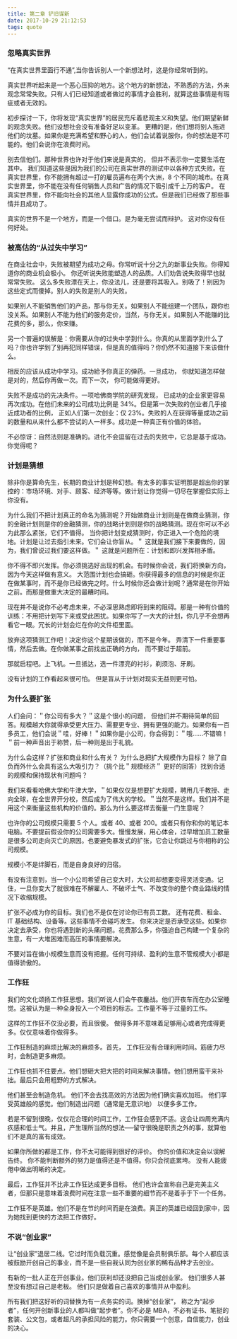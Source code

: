 ```yaml
---
title: 第二章 铲旧谋新
date: 2017-10-29 21:12:53
tags: quote
---
```



### 忽略真实世界


“在真实世界里面行不通”,当你告诉别人一个新想法时，这是你经常听到的。


真实世界听起来是一个恶心压抑的地方。这个地方的新想法，不熟悉的方法，外来观念常常失败。只有人们已经知道或者做过的事情才会胜利，就算这些事情是有瑕疵或者无效的。


初步探讨一下，你将发现“真实世界”的居民充斥着悲观主义和失望。他们期望新鲜的观念失败。他们设想社会没有准备好足以变革。
更糟的是，他们想将别人拖进他们的坟墓。如果你是充满希望和野心的人，他们会试着说服你，你的想法是不可能的。他们会说你在浪费时间。


别去信他们。那种世界也许对于他们来说是真实的， 但并不表示你一定要生活在其中。
我们知道这些是因为我们的公司在真实世界的测试中以各种方式失败。在真实世界里，你不能拥有超过一打的雇员遍布在两个大洲，8 个不同的城市。在真实世界里，你不能在没有任何销售人员和广告的情况下吸引成千上万的客户。 在真实世界里，你不能向社会的其他人显露你成功的公式。但是我们已经做了那些事情并且成功了。
<!--more-->

真实的世界不是一个地方，而是一个借口。是为毫无尝试而辩护。 这对你没有任何好处。


### 被高估的“从过失中学习”
在商业社会中，失败被期望为成功之母。你常听说十分之九的新事业失败。你得知道你的商业机会极小。 你还听说失败能塑造人的品质。人们劝告说失败得早也就常常失败。
这么多失败漂在天上，你没法儿，还是要将其吸入。别吸了！别因为这些定式而傻掉。别人的失败是别人的失败。


如果别人不能销售他们的产品，那与你无关。如果别人不能组建一个团队，跟你也没关系。如果别人不能为他们的服务定价，当然，与你无关。如果别人不能赚的比花费的多，那么，你来赚。


另一个普遍的误解是：你需要从你的过失中学到什么。你真的从里面学到什么了吗？你也许学到了别再犯同样错误，但是真的值得吗？你仍然不知道接下来该做什么。


相反的应该从成功中学习。成功給予你真正的弹药。一旦成功， 你就知道怎样做是对的，然后你再做一次。而下一次， 你可能做得更好。


失败不是成功的先决条件。一项哈佛商学院的研究发现， 已成功的企业家更容易再次成功。在他们未来的公司成功比例是 34%。但是第一次失败的创业者几乎接近成功者的比例， 正如人们第一次创业：仅 23%。失败的人在获得等量成功之前的数量和从来什么都不尝试的人一样多。成功是一种真正有价值的体验。


不必惊讶：自然法则是准确的。进化不会逗留在过去的失败中，它总是基于成功。你觉得呢？




### 计划是猜想


除非你是算命先生，长期的商业计划是种幻想。有太多的事实证明那是超出你的掌控的：市场环境、对手、顾客、经济等等。做计划让你觉得一切尽在掌握但实际上你没有。


为什么我们不把计划真正的命名为猜测呢？开始做商业计划则是在做商业猜测，你的金融计划则是你的金融猜测，你的战略计划则是你的战略猜测。现在你可以不必为此那么紧张，它们不值得。
当你把计划变成猜测时，你正进入一个危险的境地。计划是让过去指引未来。它们会让你盲从。＂ 这就是我们接下来要做的，因为，我们曾说过我们要这样做。＂ 这就是问题所在：计划和即兴发挥相矛盾。


你不得不即兴发挥。你必须挑选好出现的机会。有时候你会说，我们将换新方向，因为今天这样做有意义。
大范围计划也会搞砸。你获得最多的信息的时候是你正在做某事时，而不是你已经做完之时。什么时候你还会做计划呢？通常是在你开始之前。而那是做重大决定的最糟时间。


现在并不是说你不必考虑未来，不必深思熟虑即将到来的阻碍。那是一种有价值的训练：不用把计划写下来或受此困扰。如果你写了一大大的计划，你几乎不会想再看它一眼。冗长的计划会烂在你的文件柜里面。


放弃这项猜测工作吧！决定你这个星期该做的，而不是今年。 弄清下一件重要事情，然后去做。在你做某事之前找出正确的方向， 而不要过于超前。


那就启程吧。上飞机。一旦抵达，选一件漂亮的衬衫，剃须泡、牙刷。


没有计划的工作看起来很可怕。 但是盲从于计划对现实无益则更可怕。




### 为什么要扩张


人们会问：＂你公司有多大？＂这是个很小的问题， 但他们并不期待简单的回答。规模越大你就得承受更大压力、需要更专业、拥有更强的能力。如果你有一百多员工，他们会说＂哇，好棒！＂如果你是小公司，你会得到：＂哦......不错嘛！＂前一种声音出于称赞，后一种则是出于礼貌。


为什么会这样？扩张和商业和什么有关？ 为什么总把扩大规模作为目标？ 除了自负而外什么会具有这么大吸引力？（挑个比＂规模经济＂ 更好的回答）找到合适的规模和保持现状有问题吗？


我们来看看哈佛大学和牛津大学，＂如果仅仅是想要扩大规模，聘用几千教授、走向全球，在全世界开分校，然后成为了伟大的学校。＂当然不是这样。我们并不是用这个来衡量这些机构的价值的。那么为什么要这样去衡量一门生意呢？


也许你的公司规模只需要 5 个人。或者 40、或者 200。或者只有你和你的笔记本电脑。不要提前假设你的公司需要多大。慢慢发展，用心体会，过早增加员工数量是很多公司走向灭亡的原因。也要避免暴发式的扩张，它会让你跳过与你相称的公司规模。


规模小不是绊脚石，而是自身良好的归宿。


有没有注意到，当一个小公司希望自己变大时，大公司却想要变得灵活变通。记住，一旦你变大了就很难在不解雇人、不破坏士气、不改变你的整个商业路线的情况下收缩规模。


扩张不必成为你的目标。我们也不是仅在讨论你已有员工数。 还有花费、租金、IT 基础结构、设备等。这些事情不会碰巧发生。 你来决定是否承受这些。如果你决定去承受，你也将遇到新的头痛问题。花费那么多，你强迫自己构建一个复杂的生意，有一大堆困难而高压的事情要解决。


不要对旨在做小规模生意而没有把握。任何可持续、盈利的生意不管规模大小都是值得骄傲的。




### 工作狂


我们的文化颂扬工作狂思想。我们听说人们会午夜鏖战。他们开夜车而在办公室睡觉。这被认为是一种全身投入一个项目的标志。工作量不等于过量的工作。


这样的工作狂不仅没必要，而且很傻。 做得多并不意味着足够用心或者完成得更多。仅仅意味着你做得多。


工作狂制造的麻烦比解决的麻烦多。首先， 工作狂没有合理利用时间。筋疲力尽时，会制造更多麻烦。


工作狂也抓不住要点。他们想砸大把大把的时间来解决事情。他们想用蛮干来补拙。最后只会用粗野的方式解决。


他们甚至会制造危机。 他们不会去找高效的方法因为他们确实喜欢加班。 他们享受英雄般的感觉。他们制造出问题（通常是无意识地） 以便多多工作。


若是不留到很晚，仅仅花合理的时间工作，工作狂会感到不适。这会让四周充满内疚感和低士气。并且，产生理所当然的想法──留守很晚是职责之外的事，就算他们不是真的富有成效。


如果你所做的都是工作，你不太可能得到很好的评价。 你的价值和决定会以误解告终。 你不能判断额外的努力是值得还是不值得。你只会彻底累垮。 没有人能疲倦中做出明晰的决定。


最后，工作狂并不比非工作狂达成更多目标。 他们也许会宣称自己是完美主义者，但那只是意味着浪费时间在注意一些不重要的细节而不是着手于下一个任务。


工作狂不是英雄。他们不是在节约时间而是在浪费。真正的英雄已经回到家中，因为她找到更快的方法把工作做好。




### 不说“创业家”


让“创业家”退居二线。它过时而负载沉重。感觉像是会员制俱乐部。每个人都应该被鼓励开创自己的事业，而不是一些自我认同为创业家的稀有品种才去创业。


有新的一批人正在开创事业。他们获利却还没把自己当成创业家。 他们很多人甚至没有想过自己是老板。 他们只是做着自己喜欢的事情并从中盈利。


所有我们把这好听的词替换为有一点务实的词。换掉“创业家”， 称之为“起步者”，任何开创新事业的人都叫做“起步者”。你不必是 MBA，不必有证书、笔挺的套装、公文包，或者超凡的承担风险的能力。你只需要一个创意，自信能力，创业的决心。

